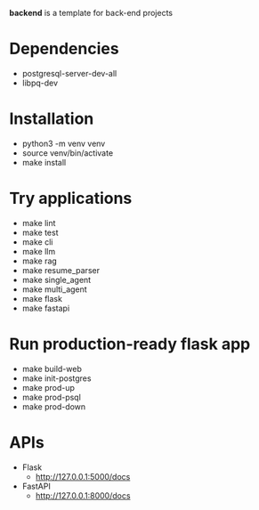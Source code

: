 **backend** is a template for back-end projects

# Dependencies
- postgresql-server-dev-all
- libpq-dev

# Installation
- python3 -m venv venv
- source venv/bin/activate
- make install

# Try applications
- make lint
- make test
- make cli
- make llm
- make rag
- make resume_parser
- make single_agent
- make multi_agent
- make flask
- make fastapi

# Run production-ready flask app
- make build-web
- make init-postgres
- make prod-up
- make prod-psql
- make prod-down

# APIs
- Flask
    - http://127.0.0.1:5000/docs
- FastAPI
    - http://127.0.0.1:8000/docs
